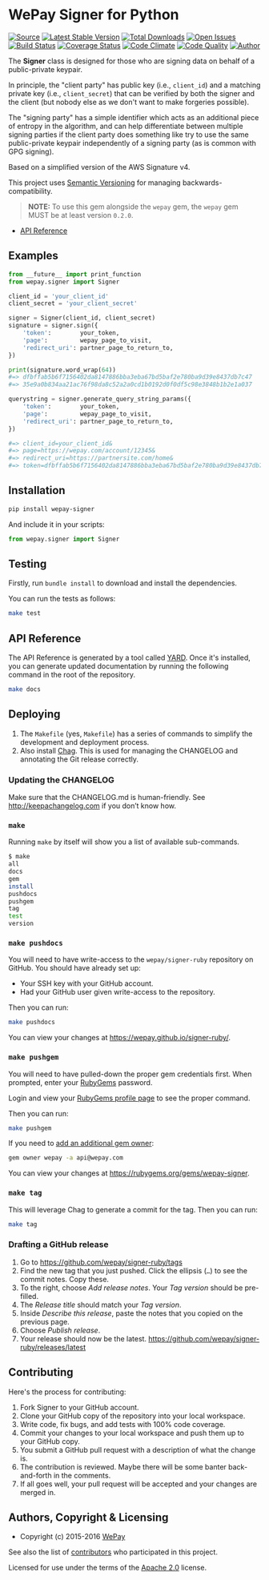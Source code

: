 # WePay Signer for Python

[![Source](http://img.shields.io/badge/source-wepay/signer–python-blue.svg?style=flat-square)](https://github.com/wepay/signer-python)
[![Latest Stable Version](https://img.shields.io/gem/v/wepay-signer.svg?style=flat-square)](https://rubygems.org/gems/wepay-signer)
[![Total Downloads](https://img.shields.io/gem/dt/wepay-signer.svg?style=flat-square)](https://rubygems.org/gems/wepay-signer)
[![Open Issues](http://img.shields.io/github/issues/wepay/signer-python.svg?style=flat-square)](https://github.com/wepay/signer-python/issues)
[![Build Status](http://img.shields.io/travis/wepay/signer-python/master.svg?style=flat-square)](https://travis-ci.org/wepay/signer-python)
[![Coverage Status](http://img.shields.io/coveralls/wepay/signer-python/master.svg?style=flat-square)](https://coveralls.io/r/wepay/signer-python?branch=master)
[![Code Climate](http://img.shields.io/codeclimate/github/wepay/signer-python.svg?style=flat-square)](https://codeclimate.com/github/wepay/signer-python)
[![Code Quality](http://img.shields.io/scrutinizer/g/wepay/signer-python.svg?style=flat-square)](https://scrutinizer-ci.com/g/wepay/signer-python)
[![Author](http://img.shields.io/badge/author-@skyzyx-blue.svg?style=flat-square)](https://github.com/skyzyx)

The **Signer** class is designed for those who are signing data on behalf of a public-private keypair.

In principle, the "client party" has public key (i.e., `client_id`) and a matching private key (i.e., `client_secret`) that can be verified by both the signer and the client (but nobody else as we don't want to make forgeries possible).

The "signing party" has a simple identifier which acts as an additional piece of entropy in the algorithm, and can help differentiate between multiple signing parties if the client party does something like try to use the same public-private keypair independently of a signing party (as is common with GPG signing).

Based on a simplified version of the AWS Signature v4.

This project uses [Semantic Versioning](http://semver.org) for managing backwards-compatibility.

> **NOTE:** To use this gem alongside the `wepay` gem, the `wepay` gem MUST be at least version `0.2.0`.

* [API Reference](https://wepay.github.io/signer-python/)

## Examples

```python
from __future__ import print_function
from wepay.signer import Signer

client_id = 'your_client_id'
client_secret = 'your_client_secret'

signer = Signer(client_id, client_secret)
signature = signer.sign({
    'token':        your_token,
    'page':         wepay_page_to_visit,
    'redirect_uri': partner_page_to_return_to,
})

print(signature.word_wrap(64))
#=> dfbffab5b6f7156402da8147886bba3eba67bd5baf2e780ba9d39e8437db7c47
#=> 35e9a0b834aa21ac76f98da8c52a2a0cd1b0192d0f0df5c98e3848b1b2e1a037

querystring = signer.generate_query_string_params({
    'token':        your_token,
    'page':         wepay_page_to_visit,
    'redirect_uri': partner_page_to_return_to,
})

#=> client_id=your_client_id&
#=> page=https://wepay.com/account/12345&
#=> redirect_uri=https://partnersite.com/home&
#=> token=dfbffab5b6f7156402da8147886bba3eba67bd5baf2e780ba9d39e8437db7c47...
```

## Installation

```bash
pip install wepay-signer
```

And include it in your scripts:

```python
from wepay.signer import Signer
```


## Testing

Firstly, run `bundle install` to download and install the dependencies.

You can run the tests as follows:

```bash
make test
```


## API Reference

The API Reference is generated by a tool called [YARD](http://yardoc.org). Once it's installed, you can generate
updated documentation by running the following command in the root of the repository.

```bash
make docs
```


## Deploying

1. The `Makefile` (yes, `Makefile`) has a series of commands to simplify the development and deployment process.
1. Also install [Chag](https://github.com/mtdowling/chag). This is used for managing the CHANGELOG and annotating the Git release correctly.

### Updating the CHANGELOG

Make sure that the CHANGELOG.md is human-friendly. See http://keepachangelog.com if you don’t know how.

### `make`

Running `make` by itself will show you a list of available sub-commands.

```bash
$ make
all
docs
gem
install
pushdocs
pushgem
tag
test
version
```

### `make pushdocs`
You will need to have write-access to the `wepay/signer-ruby` repository on GitHub. You should have already set up:

* Your SSH key with your GitHub account.
* Had your GitHub user given write-access to the repository.

Then you can run:

```bash
make pushdocs
```

You can view your changes at <https://wepay.github.io/signer-ruby/>.

### `make pushgem`
You will need to have pulled-down the proper gem credentials first. When prompted, enter your
[RubyGems](http://rubygems.org) password.

Login and view your [RubyGems profile page](https://rubygems.org/profile/edit) to see the proper command.

Then you can run:

```bash
make pushgem
```

If you need to [add an additional gem owner](https://stackoverflow.com/questions/8487218/how-to-add-more-owners-to-a-gem-in-rubygem):

```bash
gem owner wepay -a api@wepay.com
```

You can view your changes at <https://rubygems.org/gems/wepay-signer>.

### `make tag`

This will leverage Chag to generate a commit for the tag. Then you can run:

```bash
make tag
```

### Drafting a GitHub release

1. Go to https://github.com/wepay/signer-ruby/tags
1. Find the new tag that you just pushed. Click the ellipsis (`…`) to see the commit notes. Copy these.
1. To the right, choose _Add release notes_. Your _Tag version_ should be pre-filled.
1. The _Release title_ should match your _Tag version_.
1. Inside _Describe this release_, paste the notes that you copied on the previous page.
1. Choose _Publish release_.
1. Your release should now be the latest. https://github.com/wepay/signer-ruby/releases/latest


## Contributing
Here's the process for contributing:

1. Fork Signer to your GitHub account.
2. Clone your GitHub copy of the repository into your local workspace.
3. Write code, fix bugs, and add tests with 100% code coverage.
4. Commit your changes to your local workspace and push them up to your GitHub copy.
5. You submit a GitHub pull request with a description of what the change is.
6. The contribution is reviewed. Maybe there will be some banter back-and-forth in the comments.
7. If all goes well, your pull request will be accepted and your changes are merged in.


## Authors, Copyright & Licensing

* Copyright (c) 2015-2016 [WePay](http://wepay.com)

See also the list of [contributors](https://github.com/wepay/signer-python/graphs/contributors) who participated in this project.

Licensed for use under the terms of the [Apache 2.0] license.

  [Apache 2.0]: http://opensource.org/licenses/Apache-2.0
